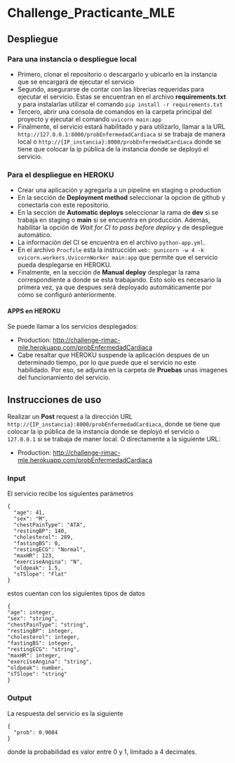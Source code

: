 # Challenge_Practicante_MLE

## Despliegue
### Para una instancia o despliegue local
* Primero, clonar el repositorio o descargarlo y ubicarlo en la instancia que se encargará de ejecutar el servicio
* Segundo, asegurarse de contar con las librerias requeridas para ejecutar el servicio. Estas se encuentran en el archivo **requirements.txt** y para instalarlas utilizar el comando `pip install -r requirements.txt`
* Tercero, abrir una consola de comandos en la carpeta principal del proyecto y ejecutar el comando `uvicorn main:app`
* Finalmente, el servicio estará habilitado y para utilizarlo, llamar a la URL `http://127.0.0.1:8000/probEnfermedadCardiaca` si se trabaja de manera local o `http://{IP_instancia}:8000/probEnfermedadCardiaca` donde se tiene que colocar la ip pública de la instancia donde se deployó el servicio.

### Para el despliegue en HEROKU
* Crear una aplicación y agregarla a un pipeline en staging o production
* En la sección de **Deployment method** seleccionar la opcion de github y conectarla con este repositorio.
* En la sección de **Automatic deploys** seleccionar la rama de **dev** si se trabaja en staging o **main** si se encuentra en producción. Además, habilitar la opción de *Wait for CI to pass before deploy* y de despliegue automático.
* La información del CI se encuentra en el archivo `python-app.yml`.
* En el archivo `Procfile` esta la instrucción `web: gunicorn -w 4 -k uvicorn.workers.UvicornWorker main:app` que permite que el servicio pueda desplegarse en HEROKU.
* Finalmente, en la sección de **Manual deploy** desplegar la rama correspondiente a donde se esta trabajando. Esto solo es necesario la primera vez, ya que despues será deployado automáticamente por cómo se configuró anteriormente.
#### APPS en HEROKU
Se puede llamar a los servicios desplegados:
* Production: http://challenge-rimac-mle.herokuapp.com/probEnfermedadCardiaca
* Cabe resaltar que HEROKU suspende la aplicación despues de un determinado tiempo, por lo que puede que el servicio no este habilidado. Por eso, se adjunta en la carpeta de **Pruebas** unas imagenes del funcionamiento del servicio.

## Instrucciones de uso
Realizar un **Post** request a la dirección URL `http://{IP_instancia}:8000/probEnfermedadCardiaca`, donde se tiene que colocar la ip pública de la instancia donde se deployó el servicio o `127.0.0.1` si se trabaja de maner local. O directamente a la siguiente URL:
* Production: http://challenge-rimac-mle.herokuapp.com/probEnfermedadCardiaca

### Input
El servicio recibe los siguientes parámetros
```
{
  "age": 41,
  "sex": "M",
  "chestPainType": "ATA",
  "restingBP": 140,
  "cholesterol": 289,
  "fastingBS": 0,
  "restingECG": "Normal",
  "maxHR": 123,
  "exerciseAngina": "N",
  "oldpeak": 1.5,
  "sTSlope": "Flat"
}
```
estos cuentan con los siguientes tipos de datos
```
{
"age": integer,
"sex": "string",
"chestPainType": "string",
"restingBP": integer,
"cholesterol": integer,
"fastingBS": integer,
"restingECG": "string",
"maxHR": integer,
"exerciseAngina": "string",
"oldpeak": number,
"sTSlope": "string"
}
```
### Output
La respuesta del servicio es la siguiente
```
{
  "prob": 0.9084
}
```
donde la probabilidad es valor entre 0 y 1, limitado a 4 decimales.
